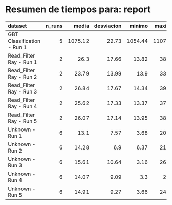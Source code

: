 # Resumen de tiempos para: report

| dataset                    |   n_runs |   media |   desviacion |   minimo |   maximo |
|:---------------------------|---------:|--------:|-------------:|---------:|---------:|
| GBT Classification - Run 1 |        5 | 1075.12 |        22.73 |  1054.44 |  1107.87 |
| Read_Filter Ray - Run 1    |        2 |   26.3  |        17.66 |    13.82 |    38.79 |
| Read_Filter Ray - Run 2    |        2 |   23.79 |        13.99 |    13.9  |    33.68 |
| Read_Filter Ray - Run 3    |        2 |   26.84 |        17.67 |    14.34 |    39.33 |
| Read_Filter Ray - Run 4    |        2 |   25.62 |        17.33 |    13.37 |    37.88 |
| Read_Filter Ray - Run 5    |        2 |   26.07 |        17.14 |    13.95 |    38.19 |
| Unknown - Run 1            |        6 |   13.1  |         7.57 |     3.68 |    20.08 |
| Unknown - Run 2            |        6 |   14.28 |         6.9  |     6.37 |    21.78 |
| Unknown - Run 3            |        6 |   15.61 |        10.64 |     3.16 |    26.87 |
| Unknown - Run 4            |        6 |   14.07 |         9.09 |     3.3  |    23.5  |
| Unknown - Run 5            |        6 |   14.91 |         9.27 |     3.66 |    24.08 |